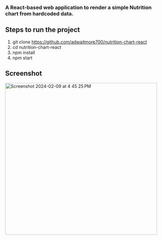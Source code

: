 
### A React-based web application to render a simple Nutrition chart from hardcoded data.

## Steps to run the project
  1. git clone https://github.com/adwaitmore700/nutrition-chart-react
  2. cd nutrition-chart-react
  3. npm install
  4. npm start

## Screenshot

  <img width="487" alt="Screenshot 2024-02-09 at 4 45 25 PM" src="https://github.com/adwaitmore700/nutrition-chart-react/assets/39245142/6997c812-70c2-480e-89fe-bb4c4f004521">
